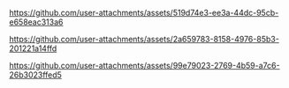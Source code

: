 



https://github.com/user-attachments/assets/519d74e3-ee3a-44dc-95cb-e658eac313a6



https://github.com/user-attachments/assets/2a659783-8158-4976-85b3-201221a14ffd





https://github.com/user-attachments/assets/99e79023-2769-4b59-a7c6-26b3023ffed5


